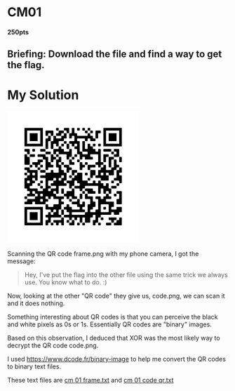 # CM01
  #### 250pts
## Briefing: Download the file and find a way to get the flag.

# My Solution
![frame.png](https://github.com/theamandawang/NCS-2021-Writeup/blob/main/CM01/frame.png)

Scanning the QR code frame.png with my phone camera, I got the message:
> Hey, I've put the flag into the other file using the same trick we always use. You know what to do. :)

Now, looking at the other "QR code" they give us, code.png, we can scan it and it does nothing.

Something interesting about QR codes is that you can perceive the black and white pixels as 0s or 1s. Essentially QR codes are "binary" images.

Based on this observation, I deduced that XOR was the most likely way to decrypt the QR code code.png.

I used https://www.dcode.fr/binary-image to help me convert the QR codes to binary text files.

These text files are [cm 01 frame.txt](https://github.com/theamandawang/NCS-2021-Writeup/blob/main/CM01/cm%2001%20frame.txt) and [cm 01 code qr.txt](https://github.com/theamandawang/NCS-2021-Writeup/blob/main/CM01/cm01%20code%20qr.txt)
